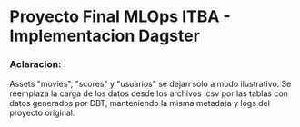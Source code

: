 # Proyecto Final MLOps ITBA - Implementacion Dagster

### Aclaracion: 
Assets "movies", "scores" y "usuarios" se dejan solo a modo ilustrativo. Se reemplaza la carga de los datos desde los archivos .csv por las tablas con datos generados por DBT, manteniendo la misma metadata y logs del proyecto original.
